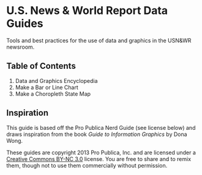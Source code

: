 # U.S. News & World Report Data Guides

Tools and best practices for the use of data and graphics in the USN&WR newsroom.

## Table of Contents

1. Data and Graphics Encyclopedia
2. Make a Bar or Line Chart
3. Make a Choropleth State Map

## Inspiration

This guide is based off the Pro Publica Nerd Guide (see license below) and draws inspiration from the book *Guide to Information Graphics* by Dona Wong.

These guides are copyright 2013 Pro Publica, Inc. and are licensed under a [Creative Commons BY-NC 3.0](http://creativecommons.org/licenses/by-nc/3.0/) license. You are free to share and to remix them, though not to use them commercially without permission.
